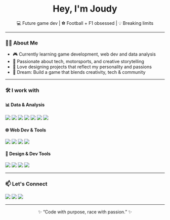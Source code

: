 <h1 align="center">Hey, I'm Joudy</h1>
<p align="center">💻 Future game dev | ⚽ Football + F1 obsessed | 💡 Breaking limits</p>

---

### 🙋‍♀️ About Me
- 🎮 Currently learning game development, web dev and data analysis
- 🚀 Passionate about tech, motorsports, and creative storytelling
- 🎨 Love designing projects that reflect my personality and passions
- 🎯 Dream: Build a game that blends creativity, tech & community

---

### 🛠️ I work with  

#### 📊 Data & Analysis  
<p>
  <img src="https://img.shields.io/badge/Python-3776AB?style=for-the-badge&logo=python&logoColor=white" />
  <img src="https://img.shields.io/badge/SQL-4479A1?style=for-the-badge&logo=mysql&logoColor=white" />
  <img src="https://img.shields.io/badge/Excel-217346?style=for-the-badge&logo=microsoft-excel&logoColor=white" />
  <img src="https://img.shields.io/badge/Pandas-150458?style=for-the-badge&logo=pandas&logoColor=white" />
  <img src="https://img.shields.io/badge/NumPy-013243?style=for-the-badge&logo=numpy&logoColor=white" />
  <img src="https://img.shields.io/badge/Matplotlib-11557c?style=for-the-badge&logo=matplotlib&logoColor=white" />
  <img src="https://img.shields.io/badge/Seaborn-4c7aa8?style=for-the-badge&logo=python&logoColor=white" />
</p>

#### 🌐 Web Dev & Tools  
<p>
  <img src="https://img.shields.io/badge/HTML5-e34f26?style=for-the-badge&logo=html5&logoColor=white" />
  <img src="https://img.shields.io/badge/CSS3-1572b6?style=for-the-badge&logo=css3&logoColor=white" />
  <img src="https://img.shields.io/badge/JavaScript-f7df1e?style=for-the-badge&logo=javascript&logoColor=black" />
  <img src="https://img.shields.io/badge/Node.js-339933?style=for-the-badge&logo=node.js&logoColor=white" />
</p>

#### 🧰 Design & Dev Tools  
<p>
  <img src="https://img.shields.io/badge/Figma-f24e1e?style=for-the-badge&logo=figma&logoColor=white" />
  <img src="https://img.shields.io/badge/Git-F05032?style=for-the-badge&logo=git&logoColor=white" />
  <img src="https://img.shields.io/badge/GitHub-181717?style=for-the-badge&logo=github&logoColor=white" />
  <img src="https://img.shields.io/badge/VSCode-007acc?style=for-the-badge&logo=visual-studio-code&logoColor=white" />
</p>


---

### 📫 Let's Connect

<p align="left">
  <a href="mailto:joudymohabb@gmail.com"><img src="https://img.shields.io/badge/Gmail-D14836?style=for-the-badge&logo=gmail&logoColor=white"/></a>
  <a href="www.linkedin.com/in/joudy-mohab-elamry"><img src="https://img.shields.io/badge/LinkedIn-blue?style=for-the-badge&logo=linkedin&logoColor=white" /></a>
  <a href="https://discord.com/users/jelamry"><img src="https://img.shields.io/badge/Discord-7289DA?style=for-the-badge&logo=discord&logoColor=white" /></a>
</p>

---

<p align="center">✨ “Code with purpose, race with passion.” ✨</p>
